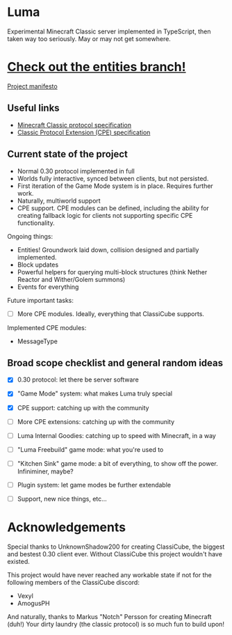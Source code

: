 # Luma
Experimental Minecraft Classic server implemented in TypeScript, then taken way too seriously. May or may not get somewhere.

# [Check out the entities branch!](https://github.com/AntonPetrochenko/Luma/tree/entities)

[Project manifesto](MANIFESTO.md)

## Useful links

- [Minecraft Classic protocol specification](https://wiki.vg/Classic_Protocol)
- [Classic Protocol Extension (CPE) specification](https://wiki.vg/Classic_Protocol_Extension)

## Current state of the project
- Normal 0.30 protocol implemented in full
- Worlds fully interactive, synced between clients, but not persisted.
- First iteration of the Game Mode system is in place. Requires further work.
- Naturally, multiworld support
- CPE support. CPE modules can be defined, including the ability for creating fallback logic for clients not supporting specific CPE functionality.

Ongoing things:
- Entities! Groundwork laid down, collision designed and partially implemented.
- Block updates
- Powerful helpers for querying multi-block structures (think Nether Reactor and Wither/Golem summons)
- Events for everything

Future important tasks:
- [ ] More CPE modules. Ideally, everything that ClassiCube supports.

Implemented CPE modules:
- MessageType

## Broad scope checklist and general random ideas
- [x] 0.30 protocol: let there be server software
- [x] "Game Mode" system: what makes Luma truly special
- [x] CPE support: catching up with the community
- [ ] More CPE extensions: catching up with the community
- [ ] Luma Internal Goodies: catching up to speed with Minecraft, in a way
- [ ] "Luma Freebuild" game mode: what you're used to
- [ ] "Kitchen Sink" game mode: a bit of everything, to show off the power. Infiniminer, maybe?
- [ ] Plugin system: let game modes be further extendable
- [ ] Support, new nice things, etc...


# Acknowledgements
Special thanks to UnknownShadow200 for creating ClassiCube, the biggest and bestest 0.30 client ever. Without ClassiCube this project wouldn't have existed.

This project would have never reached any workable state if not for the following members of the ClassiCube discord:
- Vexyl
- AmogusPH

And naturally, thanks to Markus "Notch" Persson for creating Minecraft (duh!)
Your dirty laundry (the classic protocol) is so much fun to build upon!

